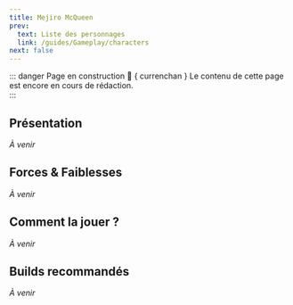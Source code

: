 ```yaml
---
title: Mejiro McQueen
prev:
  text: Liste des personnages
  link: /guides/Gameplay/characters
next: false
---
```

<UmaBreadcrumb slug="mejiromcqueen" />
<UmaDetails slug="mejiromcqueen" />

::: danger Page en construction 🚧 { currenchan }
Le contenu de cette page est encore en cours de rédaction.  
:::

## Présentation
*À venir*

## Forces & Faiblesses
*À venir*

## Comment la jouer ?
*À venir*

## Builds recommandés
*À venir*
